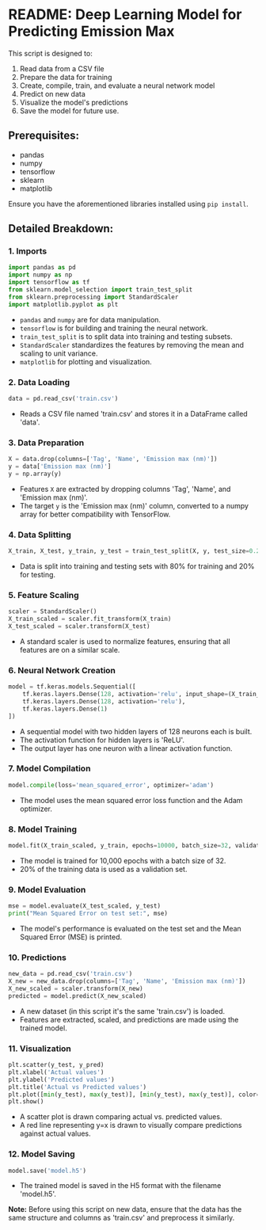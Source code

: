 # README: Deep Learning Model for Predicting Emission Max

This script is designed to:
1. Read data from a CSV file
2. Prepare the data for training
3. Create, compile, train, and evaluate a neural network model
4. Predict on new data
5. Visualize the model's predictions
6. Save the model for future use.

## Prerequisites:

- pandas
- numpy
- tensorflow
- sklearn
- matplotlib

Ensure you have the aforementioned libraries installed using `pip install`.

## Detailed Breakdown:

### 1. Imports

```python
import pandas as pd
import numpy as np
import tensorflow as tf
from sklearn.model_selection import train_test_split
from sklearn.preprocessing import StandardScaler
import matplotlib.pyplot as plt
```

- `pandas` and `numpy` are for data manipulation.
- `tensorflow` is for building and training the neural network.
- `train_test_split` is to split data into training and testing subsets.
- `StandardScaler` standardizes the features by removing the mean and scaling to unit variance.
- `matplotlib` for plotting and visualization.

### 2. Data Loading

```python
data = pd.read_csv('train.csv')
```
- Reads a CSV file named 'train.csv' and stores it in a DataFrame called 'data'.

### 3. Data Preparation

```python
X = data.drop(columns=['Tag', 'Name', 'Emission max (nm)'])
y = data['Emission max (nm)']
y = np.array(y)
```
- Features `X` are extracted by dropping columns 'Tag', 'Name', and 'Emission max (nm)'.
- The target `y` is the 'Emission max (nm)' column, converted to a numpy array for better compatibility with TensorFlow.

### 4. Data Splitting

```python
X_train, X_test, y_train, y_test = train_test_split(X, y, test_size=0.2, random_state=42)
```
- Data is split into training and testing sets with 80% for training and 20% for testing.

### 5. Feature Scaling

```python
scaler = StandardScaler()
X_train_scaled = scaler.fit_transform(X_train)
X_test_scaled = scaler.transform(X_test)
```
- A standard scaler is used to normalize features, ensuring that all features are on a similar scale.

### 6. Neural Network Creation

```python
model = tf.keras.models.Sequential([
    tf.keras.layers.Dense(128, activation='relu', input_shape=(X_train_scaled.shape[1],)),
    tf.keras.layers.Dense(128, activation='relu'),
    tf.keras.layers.Dense(1)
])
```
- A sequential model with two hidden layers of 128 neurons each is built.
- The activation function for hidden layers is 'ReLU'.
- The output layer has one neuron with a linear activation function.

### 7. Model Compilation

```python
model.compile(loss='mean_squared_error', optimizer='adam')
```
- The model uses the mean squared error loss function and the Adam optimizer.

### 8. Model Training

```python
model.fit(X_train_scaled, y_train, epochs=10000, batch_size=32, validation_split=0.2)
```
- The model is trained for 10,000 epochs with a batch size of 32.
- 20% of the training data is used as a validation set.

### 9. Model Evaluation

```python
mse = model.evaluate(X_test_scaled, y_test)
print("Mean Squared Error on test set:", mse)
```
- The model's performance is evaluated on the test set and the Mean Squared Error (MSE) is printed.

### 10. Predictions

```python
new_data = pd.read_csv('train.csv')
X_new = new_data.drop(columns=['Tag', 'Name', 'Emission max (nm)'])
X_new_scaled = scaler.transform(X_new)
predicted = model.predict(X_new_scaled)
```
- A new dataset (in this script it's the same 'train.csv') is loaded.
- Features are extracted, scaled, and predictions are made using the trained model.

### 11. Visualization

```python
plt.scatter(y_test, y_pred)
plt.xlabel('Actual values')
plt.ylabel('Predicted values')
plt.title('Actual vs Predicted values')
plt.plot([min(y_test), max(y_test)], [min(y_test), max(y_test)], color='red')
plt.show()
```
- A scatter plot is drawn comparing actual vs. predicted values.
- A red line representing y=x is drawn to visually compare predictions against actual values.

### 12. Model Saving

```python
model.save('model.h5')
```
- The trained model is saved in the H5 format with the filename 'model.h5'.

**Note:** Before using this script on new data, ensure that the data has the same structure and columns as 'train.csv' and preprocess it similarly.

